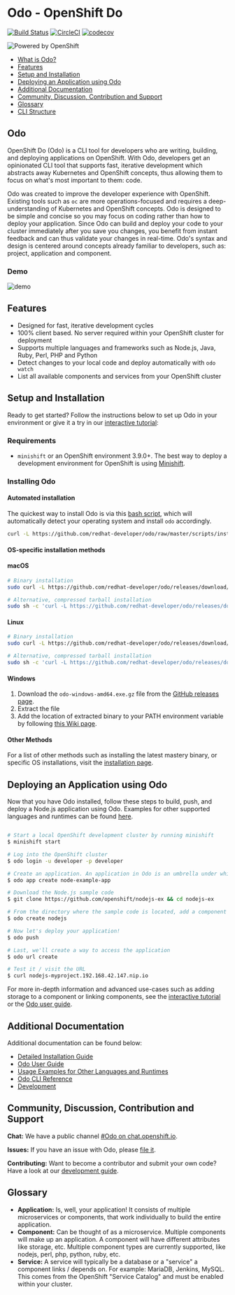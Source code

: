 # Odo - OpenShift Do

[![Build Status](https://travis-ci.org/redhat-developer/odo.svg?branch=master)](https://travis-ci.org/redhat-developer/odo) [![CircleCI](https://circleci.com/gh/redhat-developer/odo/tree/master.svg?style=svg)](https://circleci.com/gh/redhat-developer/odo/tree/master) [![codecov](https://codecov.io/gh/redhat-developer/odo/branch/master/graph/badge.svg)](https://codecov.io/gh/redhat-developer/odo)

![Powered by OpenShift](/docs/img/powered_by_openshift.png)

- [What is Odo?](#odo)
- [Features](#features)
- [Setup and Installation](#setup-and-installation)
- [Deploying an Application using Odo](#deploying-an-application-using-odo)
- [Additional Documentation](#additional-documentation)
- [Community, Discussion, Contribution and Support](#community-discussion-contribution-and-support)
- [Glossary](#glossary)
- [CLI Structure](#cli-structure)


## Odo

OpenShift Do (Odo) is a CLI tool for developers who are writing, building, and deploying applications on OpenShift. With Odo, developers get an opinionated CLI tool that supports fast, iterative development which abstracts away Kubernetes and OpenShift concepts, thus allowing them to focus on what's most important to them: code.

Odo was created to improve the developer experience with OpenShift. Existing tools such as `oc` are more operations-focused and requires a deep-understanding of Kubernetes and OpenShift concepts. Odo is designed to be simple and concise so you may focus on coding rather than how to deploy your application. Since Odo can build and deploy your code to your cluster immediately after you save you changes, you benefit from instant feedback and can thus validate your changes in real-time. Odo's syntax and design is centered around concepts already familiar to developers, such as: project, application and component.

### Demo

![demo](/docs/img/example.gif)

## Features

- Designed for fast, iterative development cycles
- 100% client based. No server required within your OpenShift cluster for deployment
- Supports multiple languages and frameworks such as Node.js, Java, Ruby, Perl, PHP and Python
- Detect changes to your local code and deploy automatically with `odo watch`
- List all available components and services from your OpenShift cluster

## Setup and Installation

Ready to get started? Follow the instructions below to set up Odo in your environment or give it a try in our [interactive tutorial](https://learn.openshift.com/introduction/developing-with-odo/):

### Requirements

  - `minishift` or an OpenShift environment 3.9.0+. The best way to deploy a development environment for OpenShift is using [Minishift](https://github.com/minishift/minishift).

### Installing Odo

#### Automated installation

The quickest way to install Odo is via this [bash script](./scripts/install.sh), which will automatically detect your operating system and install `odo` accordingly.

```sh
curl -L https://github.com/redhat-developer/odo/raw/master/scripts/install.sh | bash
```

#### OS-specific installation methods

#### macOS

```sh
# Binary installation
sudo curl -L https://github.com/redhat-developer/odo/releases/download/v0.0.20/odo-darwin-amd64 -o /usr/local/bin/odo && sudo chmod +x /usr/local/bin/odo

# Alternative, compressed tarball installation
sudo sh -c 'curl -L https://github.com/redhat-developer/odo/releases/download/v0.0.20/odo-darwin-amd64.gz | gzip -d > /usr/local/bin/odo; chmod +x /usr/local/bin/odo'
```

#### Linux

```sh
# Binary installation
sudo curl -L https://github.com/redhat-developer/odo/releases/download/v0.0.20/odo-linux-amd64 -o /usr/local/bin/odo && sudo chmod +x /usr/local/bin/odo

# Alternative, compressed tarball installation
sudo sh -c 'curl -L https://github.com/redhat-developer/odo/releases/download/v0.0.20/odo-linux-amd64.gz | gzip -d > /usr/local/bin/odo; chmod +x /usr/local/bin/odo'
```

#### Windows

1. Download the `odo-windows-amd64.exe.gz` file from the [GitHub releases page](https://github.com/redhat-developer/odo/releases).
2. Extract the file
3. Add the location of extracted binary to your PATH environment variable by following [this Wiki page](https://github.com/redhat-developer/odo/wiki/Setting-PATH-variable-on-Windows).

#### Other Methods

For a list of other methods such as installing the latest mastery binary, or specific OS installations, visit the [installation page](/docs/installation.md).

## Deploying an Application using Odo

Now that you have Odo installed, follow these steps to build, push, and deploy a Node.js application using Odo. Examples for other supported languages and runtimes can be found [here](https://github.com/redhat-developer/odo/blob/master/docs/examples.md).

```sh

# Start a local OpenShift development cluster by running minishift
$ minishift start

# Log into the OpenShift cluster
$ odo login -u developer -p developer

# Create an application. An application in Odo is an umbrella under which you add other components
$ odo app create node-example-app

# Download the Node.js sample code
$ git clone https://github.com/openshift/nodejs-ex && cd nodejs-ex

# From the directory where the sample code is located, add a component of type nodejs to your application 
$ odo create nodejs

# Now let's deploy your application!
$ odo push

# Last, we'll create a way to access the application
$ odo url create

# Test it / visit the URL
$ curl nodejs-myproject.192.168.42.147.nip.io
```

For more in-depth information and advanced use-cases such as adding storage to a component or linking components, see the [interactive tutorial](https://learn.openshift.com/introduction/developing-with-odo/) or the [Odo user guide](/docs/getting-started.md).

## Additional Documentation

Additional documentation can be found below:

  - [Detailed Installation Guide](https://github.com/redhat-developer/odo/blob/master/docs/installation.md)
  - [Odo User Guide](https://github.com/redhat-developer/odo/blob/master/docs/getting-started.md)
  - [Usage Examples for Other Languages and Runtimes](https://github.com/redhat-developer/odo/blob/master/docs/examples.md)
  - [Odo CLI Reference](https://github.com/redhat-developer/odo/blob/master/docs/cli-reference.md)
  - [Development](https://github.com/redhat-developer/odo/blob/master/docs/development.md)

## Community, Discussion, Contribution and Support

**Chat:** We have a public channel [#Odo on chat.openshift.io](https://chat.openshift.io/developers/channels/odo).

**Issues:** If you have an issue with Odo, please [file it](https://github.com/redhat-developer/odo/issues).

**Contributing:** Want to become a contributor and submit your own code? Have a look at our [development guide](https://github.com/redhat-developer/odo/blob/master/docs/development.md).

## Glossary

- **Application:** Is, well, your application! It consists of multiple microservices or components, that work individually to build the entire application.
- **Component:** Can be thought of as a microservice. Multiple components will make up an application. A component will have different attributes like storage, etc.
Multiple component types are currently supported, like nodejs, perl, php, python, ruby, etc.
- **Service:** A service will typically be a database or a "service" a component links / depends on. For example: MariaDB, Jenkins, MySQL. This comes from the OpenShift "Service Catalog" and must be enabled within your cluster.
